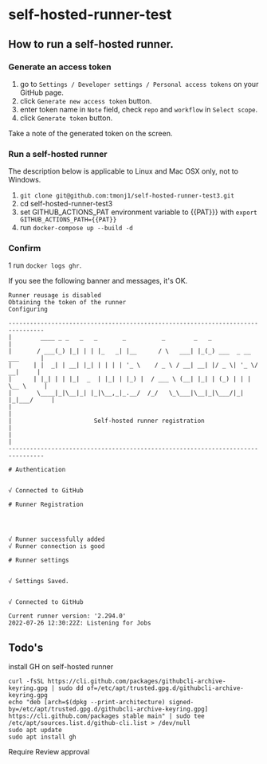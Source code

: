 # self-hosted-runner-test

## How to run a self-hosted runner.

### Generate an access token

1. go to `Settings / Developer settings / Personal access tokens` on your GitHub page.
1. click `Generate new access token` button.
1. enter token name in `Note` field, check `repo` and `workflow` in `Select scope`.
1. click `Generate token` button.

Take a note of the generated token on the screen.

### Run a self-hosted runner

The description below is applicable to Linux and Mac OSX only, not to Windows. 

1. `git clone git@github.com:tmonj1/self-hosted-runner-test3.git`
1. cd self-hosted-runner-test3
1. set GITHUB_ACTIONS_PAT environment variable to {{PAT}}} with `export GITHUB_ACTIONS_PATH={{PAT}}`
1. run `docker-compose up --build -d`

### Confirm

1 run `docker logs ghr`.

If you see the following banner and messages, it's OK.

```
Runner reusage is disabled
Obtaining the token of the runner
Configuring

--------------------------------------------------------------------------------
|        ____ _ _   _   _       _          _        _   _                      |
|       / ___(_) |_| | | |_   _| |__      / \   ___| |_(_) ___  _ __  ___      |
|      | |  _| | __| |_| | | | | '_ \    / _ \ / __| __| |/ _ \| '_ \/ __|     |
|      | |_| | | |_|  _  | |_| | |_) |  / ___ \ (__| |_| | (_) | | | \__ \     |
|       \____|_|\__|_| |_|\__,_|_.__/  /_/   \_\___|\__|_|\___/|_| |_|___/     |
|                                                                              |
|                       Self-hosted runner registration                        |
|                                                                              |
--------------------------------------------------------------------------------

# Authentication


√ Connected to GitHub

# Runner Registration




√ Runner successfully added
√ Runner connection is good

# Runner settings


√ Settings Saved.


√ Connected to GitHub

Current runner version: '2.294.0'
2022-07-26 12:30:22Z: Listening for Jobs
```

## Todo's

install GH on self-hosted runner

```
curl -fsSL https://cli.github.com/packages/githubcli-archive-keyring.gpg | sudo dd of=/etc/apt/trusted.gpg.d/githubcli-archive-keyring.gpg
echo "deb [arch=$(dpkg --print-architecture) signed-by=/etc/apt/trusted.gpg.d/githubcli-archive-keyring.gpg] https://cli.github.com/packages stable main" | sudo tee /etc/apt/sources.list.d/github-cli.list > /dev/null
sudo apt update
sudo apt install gh
```

Require Review approval
